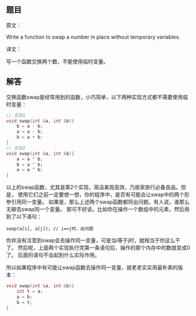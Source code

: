 ## 题目

原文：

Write a function to swap a number in place without temporary variables.

译文：

写一个函数交换两个数，不能使用临时变量。

## 解答

交换函数swap是经常用到的函数，小巧简单，以下两种实现方式都不需要使用临时变量：

```cpp
// 实现1
void swap(int &a, int &b){
    b = a - b;
    a = a - b;
    b = a + b;
}
// 实现2
void swap(int &a, int &b){
    a = a ^ b;
    b = a ^ b;
    a = a ^ b;
}

```

以上的swap函数，尤其是第2个实现，简洁美观高效，乃居家旅行必备良品。但是， 使用它们之前一定要想一想，你的程序中，是否有可能会让swap中的两个形参引用同一变量。 如果是，那么上述两个swap函数都将出问题。有人说，谁那么无聊去swap同一个变量。 那可不好说，比如你在操作一个数组中的元素，然后用到了以下语句：

```
swap(a[i], a[j]); // i==j时，出问题

```

你并没有注意到swap会去操作同一变量，可是当i等于j时，就相当于你这么干了。 然后呢，上面两个实现执行完第一条语句后，操作的那个内存中的数就变成0了。 后面的语句不会起到什么实际作用。

所以如果程序中有可能让swap函数去操作同一变量，就老老实实用最朴素的版本：

```cpp
void swap(int &a, int &b){
    int t = a;
    a = b;
    b = t;
}

```